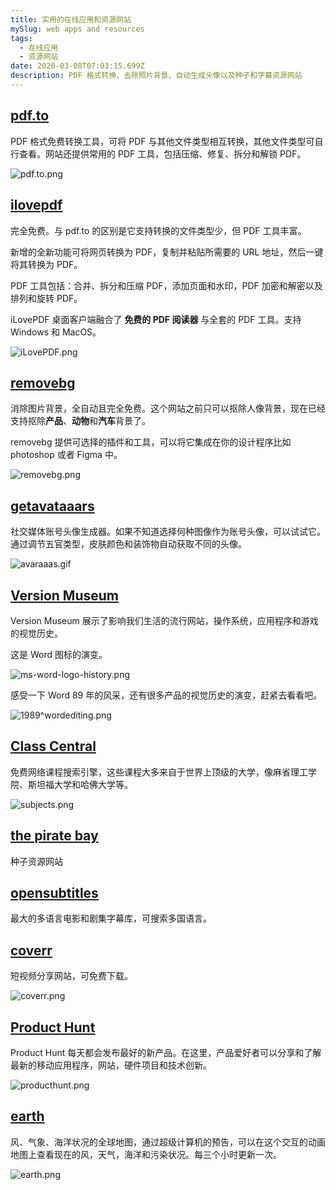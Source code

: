 ```yaml
---
title: 实用的在线应用和资源网站
mySlug: web apps and resources
tags:
  - 在线应用
  - 资源网站
date: 2020-03-08T07:03:15.699Z
description: PDF 格式转换、去除照片背景、自动生成头像以及种子和字幕资源网站
---
```

## [pdf.to](https://pdf.to/)

PDF 格式免费转换工具，可将 PDF 与其他文件类型相互转换，其他文件类型可自行查看。网站还提供常用的 PDF 工具，包括压缩、修复、拆分和解锁 PDF。

![pdf.to.png](https://i.loli.net/2020/03/08/SMmH6OizkcadCof.png)

## [ilovepdf](https://www.ilovepdf.com/zh-cn)

完全免费。与 pdf.to 的区别是它支持转换的文件类型少，但 PDF 工具丰富。

新增的全新功能可将网页转换为 PDF，复制并粘贴所需要的 URL 地址，然后一键将其转换为 PDF。

PDF 工具包括：合并、拆分和压缩 PDF，添加页面和水印，PDF 加密和解密以及排列和旋转 PDF。

iLovePDF 桌面客户端融合了 **免费的 PDF 阅读器** 与全套的 PDF 工具。支持 Windows 和 MacOS。

![iLovePDF.png](https://i.loli.net/2020/03/08/BRbEt7GVwzrgH84.png)

## [removebg](https://www.remove.bg/zh)

消除图片背景，全自动且完全免费。这个网站之前只可以抠除人像背景，现在已经支持抠除**产品**、**动物**和**汽车**背景了。

removebg 提供可选择的插件和工具，可以将它集成在你的设计程序比如 photoshop 或者 Figma 中。

![removebg.png](https://i.loli.net/2020/03/08/nheB49yplSOvVIC.png)

## [getavataaars](https://getavataaars.com/)

社交媒体账号头像生成器。如果不知道选择何种图像作为账号头像，可以试试它。通过调节五官类型，皮肤颜色和装饰物自动获取不同的头像。

![avaraaas.gif](https://i.loli.net/2020/03/08/9uzITdhO3nFpGtm.gif)

## [Version Museum](https://www.versionmuseum.com/) 

Version Museum 展示了影响我们生活的流行网站，操作系统，应用程序和游戏的视觉历史。

这是 Word 图标的演变。

![ms-word-logo-history.png](https://i.loli.net/2020/03/07/RfjJASbmyNkgQCr.png)

感受一下 Word 89 年的风采，还有很多产品的视觉历史的演变，赶紧去看看吧。

![1989^wordediting.png](https://i.loli.net/2020/03/08/7PHEVKYTxFI4lyp.png)

## [Class Central](https://www.classcentral.com/)

免费网络课程搜索引擎，这些课程大多来自于世界上顶级的大学，像麻省理工学院、斯坦福大学和哈佛大学等。

![subjects.png](https://i.loli.net/2020/03/08/MLBzngP5bKOF71h.png)

## [the pirate bay](https://www.pirateproxy.space/) 

种子资源网站 

## [opensubtitles](https://www.opensubtitles.org/zh) 

最大的多语言电影和剧集字幕库，可搜索多国语言。

## [coverr](https://coverr.co/) 

短视频分享网站，可免费下载。

![coverr.png](https://i.loli.net/2020/03/08/pBR6hN5gOqUovcm.png)

## [Product Hunt](https://www.producthunt.com/) 

Product Hunt 每天都会发布最好的新产品。在这里，产品爱好者可以分享和了解最新的移动应用程序，网站，硬件项目和技术创新。

![producthunt.png](https://i.loli.net/2020/03/08/uG9lHYkfbZrSUeO.png)

## [earth](https://earth.nullschool.net/zh-cn/)

风、气象、海洋状况的全球地图，通过超级计算机的预告，可以在这个交互的动画地图上查看现在的风，天气，海洋和污染状况。每三个小时更新一次。

![earth.png](https://i.loli.net/2020/03/08/ki3XcnKJgDvePqh.png)